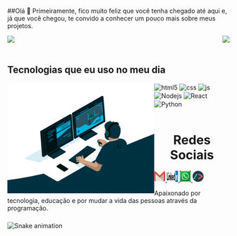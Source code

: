 ##Olá 🤝
Primeiramente, fico muito feliz que você tenha chegado até aqui e, já que você chegou, te convido a conhecer um pouco mais sobre meus projetos.

<div>
 <img  height="180em" src="https://github-readme-stats.vercel.app/api?username=Francisco-tads&show_icons=true&theme=github_dark&include_all_commits=true&count_private=true"/>
  <img align="right" height="180em" src="https://github-readme-stats.vercel.app/api/top-langs/?username=Francisco-tads&layout=compact&langs_count=16&theme=github_dark"/>
</div><br/>

## Tecnologias que eu uso no meu dia

<div style="display: inline_block">
<img align="left" height="250" alt="coding-time" src="code.gif">
  <img align="center" alt="html5" src="https://img.shields.io/badge/HTML5-E34F26?style=for-the-badge&logo=html5&logoColor=white" />
  <img align="center" alt="css" src="https://img.shields.io/badge/CSS3-1572B6?style=for-the-badge&logo=css3&logoColor=white" />
  <img align="center" alt="js" src="https://img.shields.io/badge/JavaScript-F7DF1E?style=for-the-badge&logo=javascript&logoColor=black" />
  <img align="center" alt="Nodejs" src="https://img.shields.io/badge/Node.js-43853D?style=for-the-badge&logo=node.js&logoColor=white" />
  <img align="center" alt="React" src="https://img.shields.io/badge/React-20232A?style=for-the-badge&logo=react&logoColor=61DAFB" />   
<img align="center" alt="Python" src="https://img.shields.io/badge/Python-14354C?style=for-the-badge&logo=python&logoColor=white" />
</div><br/>

  <h1 align="center">Redes Sociais</h1>
    <a target="_blank" href = "francisco.vieiratads@gmail.com">
      <img width="25" src="gm.png">
    </a>
    <a target="_blank" href =  "mailto: https://www.linkedin.com/in/francisco-vieiratads/">
      <img width="25" src="linkedin-logo-1.png">
    </a>
    <a target="_blank" href = "https://api.whatsapp.com/send?phone=5511986675897">
      <img width="25" src="whatsapp.png">
    </a>
    <a target="_blank" href = "https://francisco-tads.herokuapp.com/">
      <img width="25" src="asset-15.png">
    </a></div>

Apaixonado por tecnologia, educação e por mudar a vida das pessoas através da programação.

###

![Snake animation](https://github.com/Francisco-tad/Francisco-tad/blob/output/github-contribution-grid-snake.svg)
